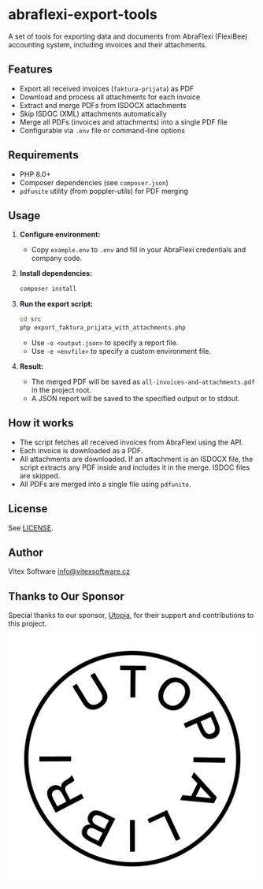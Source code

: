 # abraflexi-export-tools

A set of tools for exporting data and documents from AbraFlexi (FlexiBee) accounting system, including invoices and their attachments.

## Features

- Export all received invoices (`faktura-prijata`) as PDF
- Download and process all attachments for each invoice
- Extract and merge PDFs from ISDOCX attachments
- Skip ISDOC (XML) attachments automatically
- Merge all PDFs (invoices and attachments) into a single PDF file
- Configurable via `.env` file or command-line options

## Requirements

- PHP 8.0+
- Composer dependencies (see `composer.json`)
- `pdfunite` utility (from poppler-utils) for PDF merging

## Usage

1. **Configure environment:**
   - Copy `example.env` to `.env` and fill in your AbraFlexi credentials and company code.

2. **Install dependencies:**
   ```bash
   composer install
   ```

3. **Run the export script:**
   ```bash
   cd src
   php export_faktura_prijata_with_attachments.php
   ```
   - Use `-o <output.json>` to specify a report file.
   - Use `-e <envfile>` to specify a custom environment file.

4. **Result:**
   - The merged PDF will be saved as `all-invoices-and-attachments.pdf` in the project root.
   - A JSON report will be saved to the specified output or to stdout.

## How it works

- The script fetches all received invoices from AbraFlexi using the API.
- Each invoice is downloaded as a PDF.
- All attachments are downloaded. If an attachment is an ISDOCX file, the script extracts any PDF inside and includes it in the merge. ISDOC files are skipped.
- All PDFs are merged into a single file using `pdfunite`.

## License

See [LICENSE](LICENSE).

## Author

Vitex Software <info@vitexsoftware.cz>

## Thanks to Our Sponsor

Special thanks to our sponsor, [Utopia](https://utopia.cz/), for their support and contributions to this project.

![Project Logo](utopialibri.svg)
